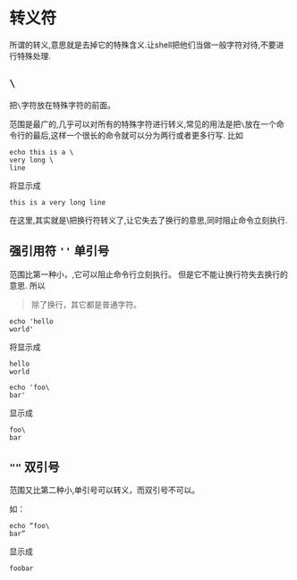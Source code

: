 # 转义符

所谓的转义,意思就是去掉它的特殊含义.让shell把他们当做一般字符对待,不要进行特殊处理.

## ``\``

把``\``字符放在特殊字符的前面。

范围是最广的,几乎可以对所有的特殊字符进行转义,常见的用法是把``\``放在一个命令行的最后,这样一个很长的命令就可以分为两行或者更多行写. 比如

````
echo this is a \
very long \
line
````
将显示成
````
this is a very long line
````

在这里,其实就是\把换行符转义了,让它失去了换行的意思,同时阻止命令立刻执行. 

## 强引用符  ``''`` 单引号
范围比第一种小，,它可以阻止命令行立刻执行。
但是它不能让换行符失去换行的意思. 所以
>除了换行，其它都是普通字符。

````
echo 'hello
world'
`````
将显示成
````
hello
world
````

````
echo 'foo\
bar'
````
显示成
````
foo\
bar
````

##  ``""``  双引号

范围又比第二种小,单引号可以转义，而双引号不可以。

如：
````
echo “foo\
bar”
````
显示成
````
foobar
````